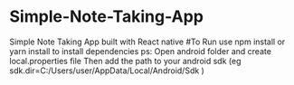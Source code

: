 # Simple-Note-Taking-App
Simple Note Taking App built with React native
#To Run
use npm install or yarn install to install dependencies
ps: Open android folder and create local.properties file
Then add the path to your android sdk  (eg  sdk.dir=C\:/Users/user/AppData/Local/Android/Sdk )
